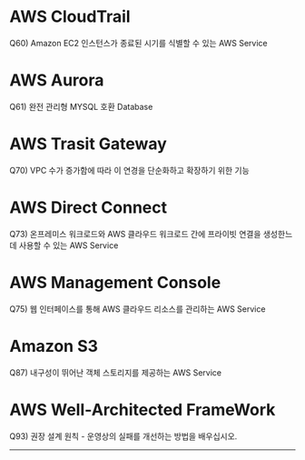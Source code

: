 
# AWS CloudTrail
Q60) Amazon EC2 인스턴스가 종료된 시기를 식별할 수 있는 AWS Service


# AWS Aurora
Q61) 완전 관리형 MYSQL 호환 Database


# AWS Trasit Gateway

Q70) VPC 수가 증가함에 따라 이 연경을 단순화하고 확장하기 위한 기능


# AWS Direct Connect 

Q73) 온프레미스 워크로드와 AWS 클라우드 워크로드 간에 프라이빗 연결을 생성한느 데 사용할 수 있는 AWS Service


# AWS Management Console

Q75) 웹 인터페이스를 통해 AWS 클라우드 리소스를 관리하는 AWS Service


# Amazon S3

Q87) 내구성이 뛰어난 객체 스토리지를 제공하는 AWS Service


# AWS Well-Architected FrameWork

Q93) 권장 설계 원칙 - 운영상의 실패를 개선하는 방법을 배우십시오.

---

